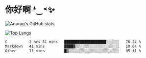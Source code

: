 # 你好啊 ❛‿˂✨

![Anurag's GitHub stats](https://github-readme-stats.vercel.app/api?username=ZombieFly&count_private=true&show_icons=true)

[![Top Langs](https://github-readme-stats.vercel.app/api/top-langs/?username=ZombieFly&layout=compact&count_private=true&hide=Ruby,makefile)](https://github.com/anuraghazra/github-readme-stats)

<!--START_SECTION:waka-->

```txt
C          2 hrs 51 mins   ███████████████████░░░░░░   76.24 %
Markdown   41 mins         ████▓░░░░░░░░░░░░░░░░░░░░   18.64 %
Other      11 mins         █▒░░░░░░░░░░░░░░░░░░░░░░░   05.11 %
```

<!--END_SECTION:waka-->
